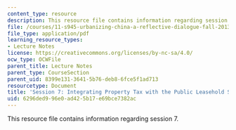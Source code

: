 ```yaml
---
content_type: resource
description: This resource file contains information regarding session 7.
file: /courses/11-s945-urbanizing-china-a-reflective-dialogue-fall-2013/6296ded996e0ad425b17e69bce7382ac_MIT11_S945F13_Session7.pdf
file_type: application/pdf
learning_resource_types:
- Lecture Notes
license: https://creativecommons.org/licenses/by-nc-sa/4.0/
ocw_type: OCWFile
parent_title: Lecture Notes
parent_type: CourseSection
parent_uid: 8399e131-3641-5b76-deb8-6fce5f1ad713
resourcetype: Document
title: 'Session 7: Integrating Property Tax with the Public Leasehold System'
uid: 6296ded9-96e0-ad42-5b17-e69bce7382ac
---
```

This resource file contains information regarding session 7.